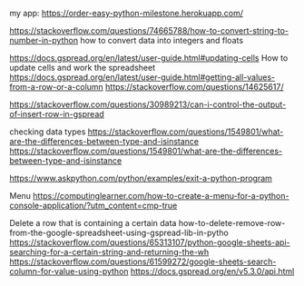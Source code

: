  my app:
 https://order-easy-python-milestone.herokuapp.com/ 
 
 
 
 https://stackoverflow.com/questions/74665788/how-to-convert-string-to-number-in-python
 how to convert data into integers and floats 

 https://docs.gspread.org/en/latest/user-guide.html#updating-cells
 How to update cells and work the spreadsheet
 https://docs.gspread.org/en/latest/user-guide.html#getting-all-values-from-a-row-or-a-column
 https://stackoverflow.com/questions/14625617/

 https://stackoverflow.com/questions/30989213/can-i-control-the-output-of-insert-row-in-gspread

 checking data types
 https://stackoverflow.com/questions/1549801/what-are-the-differences-between-type-and-isinstance
 https://stackoverflow.com/questions/1549801/what-are-the-differences-between-type-and-isinstance

 https://www.askpython.com/python/examples/exit-a-python-program

 Menu
 https://computinglearner.com/how-to-create-a-menu-for-a-python-console-application/?utm_content=cmp-true

Delete a row that is containing a certain data
how-to-delete-remove-row-from-the-google-spreadsheet-using-gspread-lib-in-pytho
https://stackoverflow.com/questions/65313107/python-google-sheets-api-searching-for-a-certain-string-and-returning-the-wh
https://stackoverflow.com/questions/61599272/google-sheets-search-column-for-value-using-python
https://docs.gspread.org/en/v5.3.0/api.html





